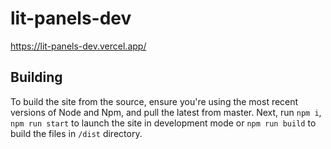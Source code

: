 # lit-panels-dev

https://lit-panels-dev.vercel.app/

## Building

To build the site from the source, ensure you're using the most recent versions of Node and Npm, and pull the latest from master.
Next, run `npm i`, `npm run start` to launch the site in development mode or `npm run build` to build the files in `/dist` directory.
